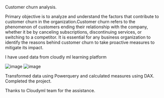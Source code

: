 Customer churn analysis.

Primary objective is to analyze and understand the factors that contribute to customer churn in the organization.Customer churn refers to the phenomenon of customers ending their relationship with the company, whether it be by canceling subscriptions, discontinuing services, or switching to a competitor. It is essential for any business organization to identify the reasons behind customer churn to take proactive measures to mitigate its impact.

I have used data from cloudly ml learning platform

![image](https://github.com/akshaytc3/akshaytc3/assets/136448328/bb1e6d0b-320a-44ff-b2b1-18c7ebb7f06e)
![image](https://github.com/akshaytc3/akshaytc3/assets/136448328/d5dbca30-051d-42aa-bf58-f8cf307baeef)

Transformed data using Powerquery and calculated measures using DAX.
Completed the project.

Thanks to Cloudyml team for the assistance.

